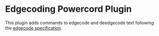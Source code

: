# Edgecoding Powercord Plugin
This plugin adds commands to edgecode and deedgecode text following the [edgecode specification](https://github.com/SirShine/edgecoding-specification).
